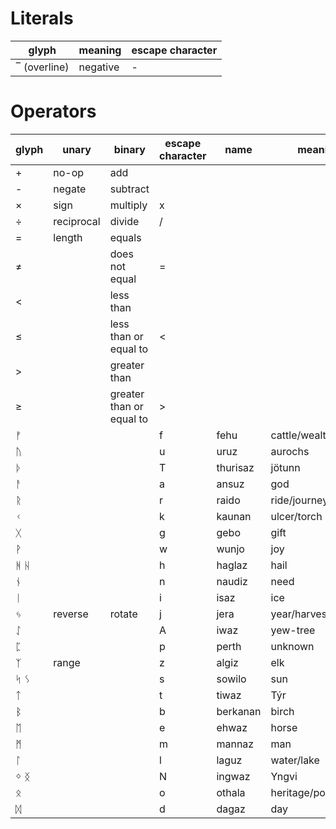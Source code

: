 # Literals

| glyph        | meaning  | escape character |
| ------------ | -------- | ---------------- |
| ‾ (overline) | negative | -                |

# Operators

| glyph | unary      | binary                    | escape character | name     | meaning             |
| ----- | ---------- | ------------------------- | ---------------- | -------- | ------------------- |
| +     | no-op      | add                       |                  |          |                     |
| -     | negate     | subtract                  |                  |          |                     |
| ×     | sign       | multiply                  | x                |          |                     |
| ÷     | reciprocal | divide                    | /                |          |                     |
| =     | length     | equals                    |                  |          |                     |
| ≠     |            | does not equal            | =                |          |                     |
| <     |            | less than                 |                  |          |                     |
| ≤     |            | less than or equal to     | <                |          |                     |
| >     |            | greater than              |                  |          |                     |
| ≥     |            | greater than  or equal to | >                |          |                     |
| ᚠ     |            |                           | f                | fehu     | cattle/wealth       |
| ᚢ     |            |                           | u                | uruz     | aurochs             |
| ᚦ     |            |                           | T                | thurisaz | jötunn              |
| ᚨ     |            |                           | a                | ansuz    | god                 |
| ᚱ     |            |                           | r                | raido    | ride/journey        |
| ᚲ     |            |                           | k                | kaunan   | ulcer/torch         |
| ᚷ     |            |                           | g                | gebo     | gift                |
| ᚹ     |            |                           | w                | wunjo    | joy                 |
| ᚻ ᚺ   |            |                           | h                | haglaz   | hail                |
| ᚾ     |            |                           | n                | naudiz   | need                |
| ᛁ     |            |                           | i                | isaz     | ice                 |
| ᛃ     | reverse    | rotate                    | j                | jera     | year/harvest        |
| ᛇ     |            |                           | A                | iwaz     | yew-tree            |
| ᛈ     |            |                           | p                | perth    | unknown             |
| ᛉ     | range      |                           | z                | algiz    | elk                 |
| ᛋ ᛊ   |            |                           | s                | sowilo   | sun                 |
| ᛏ     |            |                           | t                | tiwaz    | Týr                 |
| ᛒ     |            |                           | b                | berkanan | birch               |
| ᛖ     |            |                           | e                | ehwaz    | horse               |
| ᛗ     |            |                           | m                | mannaz   | man                 |
| ᛚ     |            |                           | l                | laguz    | water/lake          |
| ᛜ ᛝ   |            |                           | N                | ingwaz   | Yngvi               |
| ᛟ     |            |                           | o                | othala   | heritage/possession |
| ᛞ     |            |                           | d                | dagaz    | day                 |
